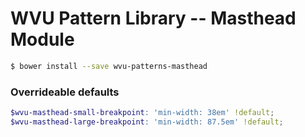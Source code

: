 # WVU Pattern Library -- Masthead Module

```bash
$ bower install --save wvu-patterns-masthead
```

### Overrideable defaults

```scss
$wvu-masthead-small-breakpoint: 'min-width: 38em' !default;
$wvu-masthead-large-breakpoint: 'min-width: 87.5em' !default;
```